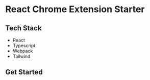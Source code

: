 # React Chrome Extension Starter

## Tech Stack

+ React
+ Typescript
+ Webpack
+ Tailwind

## Get Started

